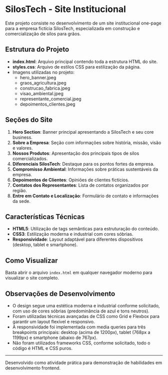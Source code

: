 # SilosTech - Site Institucional

Este projeto consiste no desenvolvimento de um site institucional one-page para a empresa fictícia SilosTech, especializada em construção e comercialização de silos para grãos.

## Estrutura do Projeto

- **index.html**: Arquivo principal contendo toda a estrutura HTML do site.
- **styles.css**: Arquivo de estilos CSS para estilização da página.
- Imagens utilizadas no projeto:
  - hero_banner.jpeg
  - graos_agricultura.jpeg
  - construcao_fabrica.jpeg
  - visao_ambiental.jpeg
  - representante_comercial.jpeg
  - depoimentos_clientes.jpeg

## Seções do Site

1. **Hero Section**: Banner principal apresentando a SilosTech e seu core business.
2. **Sobre a Empresa**: Seção com informações sobre história, missão, visão e valores.
3. **Nossos Produtos**: Apresentação dos principais tipos de silos comercializados.
4. **Diferenciais SilosTech**: Destaque para os pontos fortes da empresa.
5. **Compromisso Ambiental**: Informações sobre práticas sustentáveis da empresa.
6. **Depoimentos de Clientes**: Opiniões de clientes fictícios.
7. **Contatos dos Representantes**: Lista de contatos organizados por região.
8. **Entre em Contato e Localização**: Formulário de contato e informações da sede.

## Características Técnicas

- **HTML5**: Utilização de tags semânticas para estruturação do conteúdo.
- **CSS3**: Estilização moderna e industrial com cores sóbrias.
- **Responsividade**: Layout adaptável para diferentes dispositivos (desktop, tablet e smartphone).

## Como Visualizar

Basta abrir o arquivo `index.html` em qualquer navegador moderno para visualizar o site completo.

## Observações de Desenvolvimento

- O design segue uma estética moderna e industrial conforme solicitado, com uso de cores sóbrias (predominância de azul e tons neutros).
- Foram utilizadas técnicas avançadas de CSS como Grid e Flexbox para garantir um layout flexível e responsivo.
- A responsividade foi implementada com media queries para três breakpoints principais: desktop (acima de 1200px), tablet (768px a 1199px) e smartphone (abaixo de 767px).
- Não foram utilizados frameworks CSS, conforme solicitado, todo o código é HTML e CSS puros.

---

Desenvolvido como atividade prática para demonstração de habilidades em desenvolvimento frontend. 